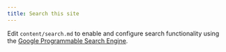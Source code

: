 ```yaml
---
title: Search this site
---
```

<div>
<style>
   table { table-layout: auto; }  /* Google search box requires fixed table layout */
</style>
<!-- Google Programmable Search Engine code. -->
<!-- See https://developers.google.com/custom-search -->
<!-- Hindsite documentation search engine (REPLACE THE SEARCH ENGINE ID WITH YOUR OWN) -->
<script async src="https://cse.google.com/cse.js?cx=018012119986351016929:ssgsqqaizhc"></script>
<div class="gcse-search"></div>
</div>

Edit `content/search.md` to enable and configure search functionality
using the [Google Programmable Search Engine](https://developers.google.com/custom-search).
